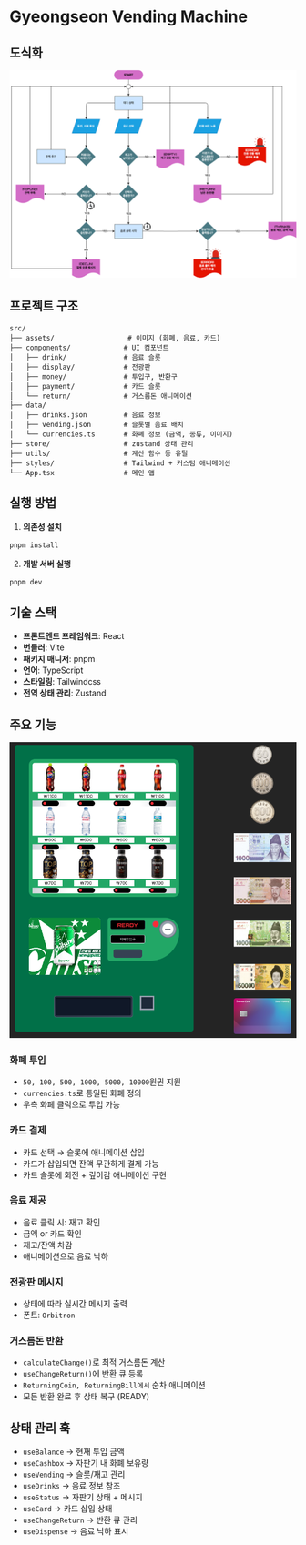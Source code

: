# Gyeongseon Vending Machine

## 도식화

![도식화](diagram.png)

## 프로젝트 구조

```
src/
├── assets/                  # 이미지 (화폐, 음료, 카드)
├── components/             # UI 컴포넌트
│   ├── drink/              # 음료 슬롯
│   ├── display/            # 전광판
│   ├── money/              # 투입구, 반환구
│   ├── payment/            # 카드 슬롯
│   └── return/             # 거스름돈 애니메이션
├── data/
│   ├── drinks.json         # 음료 정보
│   ├── vending.json        # 슬롯별 음료 배치
│   └── currencies.ts       # 화폐 정보 (금액, 종류, 이미지)
├── store/                  # zustand 상태 관리
├── utils/                  # 계산 함수 등 유틸
├── styles/                 # Tailwind + 커스텀 애니메이션
└── App.tsx                 # 메인 앱
```

## 실행 방법

1. **의존성 설치**

```bash
pnpm install
```

2. **개발 서버 실행**

```bash
pnpm dev
```

## 기술 스택

- **프론트엔드 프레임워크**: React
- **번들러**: Vite
- **패키지 매니저**: pnpm
- **언어**: TypeScript
- **스타일링**: Tailwindcss
- **전역 상태 관리**: Zustand

## 주요 기능

![스크린샷](screenshot.png)

### 화폐 투입

- `50, 100, 500, 1000, 5000, 10000`원권 지원
- `currencies.ts`로 통일된 화폐 정의
- 우측 화폐 클릭으로 투입 가능

### 카드 결제

- 카드 선택 → 슬롯에 애니메이션 삽입
- 카드가 삽입되면 잔액 무관하게 결제 가능
- 카드 슬롯에 회전 + 깊이감 애니메이션 구현

### 음료 제공

- 음료 클릭 시: 재고 확인
- 금액 or 카드 확인
- 재고/잔액 차감
- 애니메이션으로 음료 낙하

### 전광판 메시지

- 상태에 따라 실시간 메시지 출력
- 폰트: `Orbitron`

### 거스름돈 반환

- `calculateChange()`로 최적 거스름돈 계산
- `useChangeReturn()`에 반환 큐 등록
- `ReturningCoin, ReturningBill에서` 순차 애니메이션
- 모든 반환 완료 후 상태 복구 (READY)

## 상태 관리 훅

- `useBalance` → 현재 투입 금액
- `useCashbox` → 자판기 내 화폐 보유량
- `useVending` → 슬롯/재고 관리
- `useDrinks` → 음료 정보 참조
- `useStatus` → 자판기 상태 + 메시지
- `useCard` → 카드 삽입 상태
- `useChangeReturn` → 반환 큐 관리
- `useDispense` → 음료 낙하 표시
